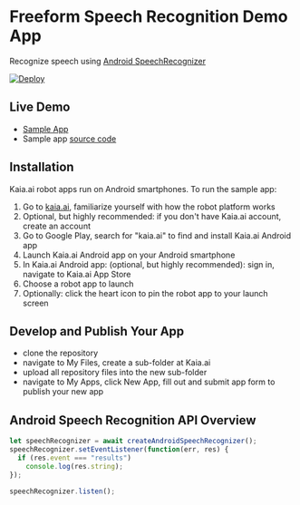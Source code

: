 # Freeform Speech Recognition Demo App
Recognize speech using [Android SpeechRecognizer](https://developer.android.com/reference/android/speech/SpeechRecognizer)

[![Deploy](https://kaia.ai/assets/images/deploy.png)](https://kaia.ai/deploy)

## Live Demo
- [Sample App](https://kaia.ai/view-app/5bcd0a021eca4d32ace78dc1)
- Sample app [source code](https://github.com/kaiaai/tree/master/speech-recognition-freeform)

## Installation
Kaia.ai robot apps run on Android smartphones. To run the sample app:
1. Go to [kaia.ai](https://kaia.ai/), familiarize yourself with how the robot platform works
2. Optional, but highly recommended: if you don't have Kaia.ai account, create an account
3. Go to Google Play, search for "kaia.ai" to find and install Kaia.ai Android app
4. Launch Kaia.ai Android app on your Android smartphone
5. In Kaia.ai Android app: (optional, but highly recommended): sign in, navigate to Kaia.ai App Store
6. Choose a robot app to launch
7. Optionally: click the heart icon to pin the robot app to your launch screen 

## Develop and Publish Your App
- clone the repository
- navigate to My Files, create a sub-folder at Kaia.ai
- upload all repository files into the new sub-folder
- navigate to My Apps, click New App, fill out and submit app form to publish your new app

## Android Speech Recognition API Overview
```js
let speechRecognizer = await createAndroidSpeechRecognizer();
speechRecognizer.setEventListener(function(err, res) {
  if (res.event === "results")
    console.log(res.string);
});

speechRecognizer.listen();
````
